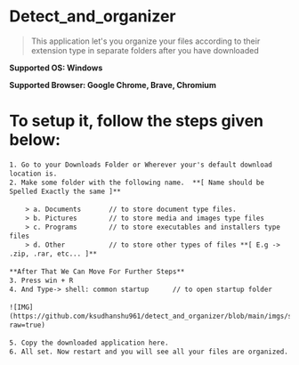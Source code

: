 # Detect_and_organizer
> This application let's you organize your files according to their extension type in separate folders after you have downloaded 

**Supported OS: Windows**

**Supported Browser: Google Chrome, Brave, Chromium**


# To setup it, follow the steps given below:
    
    1. Go to your Downloads Folder or Wherever your's default download location is.
    2. Make some folder with the following name.  **[ Name should be Spelled Exactly the same ]**
        
        > a. Documents       // to store document type files.
        > b. Pictures        // to store media and images type files
        > c. Programs        // to store executables and installers type files
        > d. Other           // to store other types of files **[ E.g -> .zip, .rar, etc... ]**
  
    **After That We Can Move For Further Steps**
    3. Press win + R
    4. And Type-> shell: common startup      // to open startup folder
  
    ![IMG](https://github.com/ksudhanshu961/detect_and_organizer/blob/main/imgs/ss.jpg?raw=true)
  
    5. Copy the downloaded application here.
    6. All set. Now restart and you will see all your files are organized.

